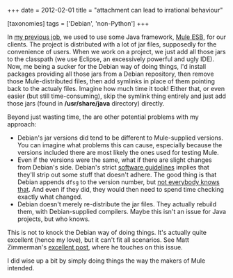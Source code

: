 +++
date = 2012-02-01
title = "attachment can lead to irrational behaviour"

[taxonomies]
tags = ['Debian', 'non-Python']
+++

In [my previous job], we used to use some Java framework, [Mule ESB],
for our clients. The project is distributed with a lot of jar files,
supposedly for the convenience of users. When we work on a project, we
just add all those jars to the classpath (we use Eclipse, an excessively
powerful and ugly IDE). Now, me being a sucker for the Debian way of
doing things, I'd install packages providing all those jars from a
Debian repository, then remove those Mule-distributed files, then add
symlinks in place of them pointing back to the actualy files. Imagine
how much time it took! Either that, or even easier (but still
time-consuming), skip the symlink thing entirely and just add those jars
(found in **/usr/share/java** directory) directly.

Beyond just wasting time, the are other potential problems with my
approach:

-   Debian's jar versions did tend to be different to Mule-supplied
    versions. You can imagine what problems this can cause, especially
    because the versions included there are most likely the ones used
    for testing Mule.
-   Even if the versions were the same, what if there are slight changes
    from Debian's side. Debian's strict [software guidelines] implies
    that they'll strip out some stuff that doesn't adhere. The good
    thing is that Debian appends `dfsg` to the version number, but [not
    everybody knows that]. And even if they did, they would then need to
    spend time checking exactly what changed.
-   Debian doesn't merely re-distribute the jar files. They actually
    rebuild them, with Debian-supplied compilers. Maybe this isn't an
    issue for Java projects, but who knows.

This is not to knock the Debian way of doing things. It's actually
quite excellent (hence my love), but it can't fit all scenarios. See
Matt Zimmerman's [excellent post], where he touches on this issue.

I did wise up a bit by simply doing things the way the makers of Mule
intended.

  [my previous job]: http://tshepang.net/me-got-meself-a-coding-job
  [Mule ESB]: http://www.mulesoft.org/
  [software guidelines]: http://www.debian.org/social_contract#guidelines
  [not everybody knows that]: http://askubuntu.com/q/11592/2591
  [excellent post]: http://mdzlog.alcor.net/2010/07/06/weve-packaged-all-of-the-free-software-what-now/
